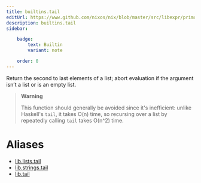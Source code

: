 ```yaml
---
title: builtins.tail
editUrl: https://www.github.com/nixos/nix/blob/master/src/libexpr/primops.cc
description: builtins.tail
sidebar:

    badge:
        text: Builtin
        variant: note

    order: 0
---
```


Return the second to last elements of a list; abort evaluation if
the argument isn’t a list or is an empty list.

> **Warning**
>
> This function should generally be avoided since it's inefficient:
> unlike Haskell's `tail`, it takes O(n) time, so recursing over a
> list by repeatedly calling `tail` takes O(n^2) time.


# Aliases

- [lib.lists.tail](/nix-doc-comments/reference/lib/lists/lib-lists-tail)
- [lib.strings.tail](/nix-doc-comments/reference/lib/strings/lib-strings-tail)
- [lib.tail](/nix-doc-comments/reference/lib/lib-tail)


